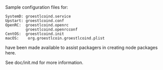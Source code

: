 Sample configuration files for:
```
SystemD: groestlcoind.service
Upstart: groestlcoind.conf
OpenRC:  groestlcoind.openrc
         groestlcoind.openrcconf
CentOS:  groestlcoind.init
macOS:    org.groestlcoin.groestlcoind.plist
```
have been made available to assist packagers in creating node packages here.

See doc/init.md for more information.
